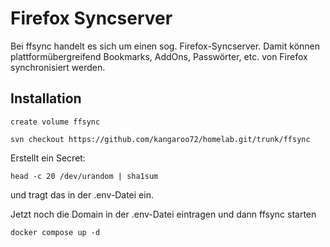 # Firefox Syncserver

Bei ffsync handelt es sich um einen sog. Firefox-Syncserver.
Damit können plattformübergreifend Bookmarks, AddOns, Passwörter, etc. von Firefox synchronisiert werden.

## Installation

```create volume ffsync```

```svn checkout https://github.com/kangaroo72/homelab.git/trunk/ffsync```

Erstellt ein Secret:

```head -c 20 /dev/urandom | sha1sum```

und tragt das in der .env-Datei ein.

Jetzt noch die Domain in der .env-Datei eintragen und dann ffsync starten

```docker compose up -d```
